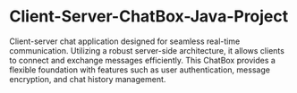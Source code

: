 # Client-Server-ChatBox-Java-Project
Client-server chat application designed for seamless real-time communication. Utilizing a robust server-side architecture, it allows clients to connect and exchange messages efficiently. This ChatBox provides a flexible foundation with features such as user authentication, message encryption, and chat history management.
